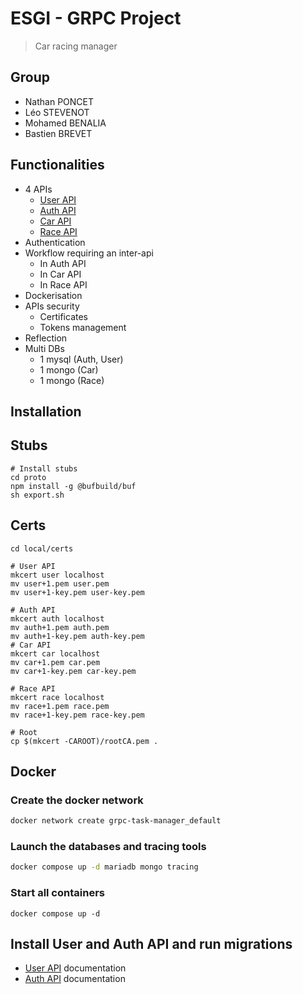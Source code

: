 # ESGI - GRPC Project
> Car racing manager
## Group
- Nathan PONCET
- Léo STEVENOT
- Mohamed BENALIA
- Bastien BREVET
## Functionalities
- 4 APIs
  - [User API](api/user-api/README.md)
  - [Auth API](api/auth-api/README.md)
  - [Car API](api/car-api/README.md)
  - [Race API](api/race-api/README.md)
- Authentication
- Workflow requiring an inter-api
  - In Auth API 
  - In Car API
  - In Race API
- Dockerisation
- APIs security
  - Certificates
  - Tokens management
- Reflection
- Multi DBs
  - 1 mysql (Auth, User)
  - 1 mongo (Car)
  - 1 mongo (Race)

## Installation
## Stubs
```shell
# Install stubs
cd proto
npm install -g @bufbuild/buf  
sh export.sh
```
## Certs
```shell  
cd local/certs

# User API
mkcert user localhost
mv user+1.pem user.pem
mv user+1-key.pem user-key.pem

# Auth API
mkcert auth localhost
mv auth+1.pem auth.pem
mv auth+1-key.pem auth-key.pem
# Car API
mkcert car localhost
mv car+1.pem car.pem
mv car+1-key.pem car-key.pem

# Race API
mkcert race localhost
mv race+1.pem race.pem
mv race+1-key.pem race-key.pem

# Root
cp $(mkcert -CAROOT)/rootCA.pem .
```
## Docker
### Create the docker network
```bash
docker network create grpc-task-manager_default
```
### Launch the databases and tracing tools
```bash
docker compose up -d mariadb mongo tracing
```
### Start all containers
```shell
docker compose up -d 
```
## Install User and Auth API and run migrations
- [User API](api/user-api/README.md) documentation
- [Auth API](api/auth-api/README.md) documentation
